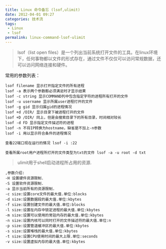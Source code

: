```yaml
---
title: Linux 命令备忘 (lsof,ulimit)
date: 2012-04-01 09:27
categories: 技术流
tags:
 - Linux
 - lsof
permalink: linux-command-lsof-ulimit
---
```



> lsof（list open files）是一个列出当前系统打开文件的工具。在linux环境下，任何事物都以文件的形式存在，通过文件不仅仅可以访问常规数据，还可以访问网络连接和硬件。


常用的参数列表： 
```
lsof filename 显示打开指定文件的所有进程
lsof -a 表示两个参数都必须满足时才显示结果
lsof -c string 显示COMMAND列中包含指定字符的进程所有打开的文件
lsof -u username 显示所属user进程打开的文件
lsof -g gid 显示归属gid的进程情况
lsof +d /DIR/ 显示目录下被进程打开的文件
lsof +D /DIR/ 同上，但是会搜索目录下的所有目录，时间相对较长
lsof -d FD 显示指定文件描述符的进程
lsof -n 不将IP转换为hostname，缺省是不加上-n参数
lsof -i 用以显示符合条件的进程情况

查看22端口现在运行的情况 lsof -i :22
 
查看所属root用户进程所打开的文件类型为txt的文件 lsof -a -u root -d txt
```


> ulimit用于shell启动进程所占用的资源.

```
,参数介绍:
-H 设置硬件资源限制.
-S 设置软件资源限制.
-a 显示当前所有的资源限制.
-c size:设置core文件的最大值.单位:blocks
-d size:设置数据段的最大值.单位:kbytes
-f size:设置创建文件的最大值.单位:blocks
-l size:设置在内存中锁定进程的最大值.单位:kbytes
-m size:设置可以使用的常驻内存的最大值.单位:kbytes
-n size:设置内核可以同时打开的文件描述符的最大值.单位:n
-p size:设置管道缓冲区的最大值.单位:kbytes
-s size:设置堆栈的最大值.单位:kbytes
-t size:设置CPU使用时间的最大上限.单位:seconds
-v size:设置虚拟内存的最大值.单位:kbytes
```